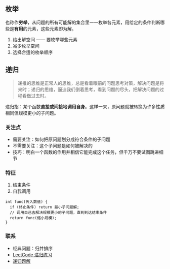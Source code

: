 ## 枚举

也称作**穷举**，从问题的所有可能解的集合里一一枚举各元素，用给定的条件判断哪些是**有用**的元素，这些元素即为解。

1. 给出解空间 —— 要枚举哪些元素
2. 减少枚举空间
3. 选择合适的枚举顺序

## 递归

> 递推的思维是正常人的思维，总是看着眼前的问题思考对策，解决问题是将来时；递归的思维，逼迫我们倒着思考，看到问题的尽头，把解决问题的过程看做过去时。

递归指：某个函数**直接或间接地调用自身**。这样一来，原问题就被转换为许多性质相同但规模更小的子问题。

### 关注点

- 需要关注：如何把原问题划分成符合条件的子问题
- 不需要关注：这个子问题是如何被解决的
- 技巧：明白一个函数的作用并相信它能完成这个任务，但千万不要试图跳进细节

### 特征

1. 结束条件
2. 自我调用

```
int func(传入数值) {
  if (终止条件) return 最小子问题解;
  // 调用自己去解决规模更小的子问题，直到到达结束条件
  return func(缩小规模);
}
```

### 联系

- 经典问题：归并排序
- [LeetCode 递归练习](https://leetcode-cn.com/tag/recursion/)
- [递归题解](http://jalan.space/leetcode-notebook/#/algorithm/recursion/)